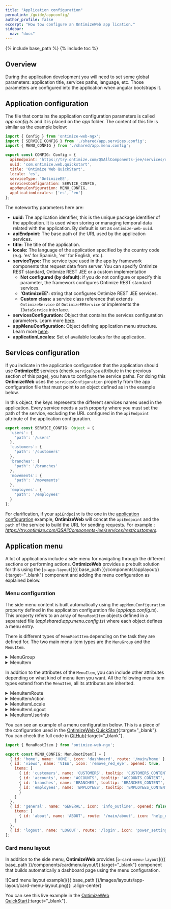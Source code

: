 ```yaml
---
title: "Application configuration"
permalink: /guide/appconfig/
author_profile: false
excerpt: "How tow configure an OntimizeWeb app lication."
sidebar:
  nav: "docs"
---
```


{% include base_path %}
{% include toc %}

## Overview

During the application development you will need to set some global parameters: application title, services paths, language, etc. Those parameters are configured into the application when angular bootstraps it.

## Application configuration

The file that contains the application configuration parameters is called *app.config.ts* and it is placed on the *app* folder. The content of this file is similar as the example below:

```javascript
import { Config } from 'ontimize-web-ngx';
import { SERVICE_CONFIG } from './shared/app.services.config';
import { MENU_CONFIG } from './shared/app.menu.config';

export const CONFIG: Config = {
  apiEndpoint: 'https://try.ontimize.com/QSAllComponents-jee/services/rest',
  uuid: 'com.ontimize.web.quickstart',
  title: 'Ontimize Web QuickStart',
  locale: 'es',
  serviceType: 'OntimizeEE',
  servicesConfiguration: SERVICE_CONFIG,
  appMenuConfiguration: MENU_CONFIG,
  applicationLocales: ['es', 'en']
};
```

The noteworthy parameters here are:

* **uuid:** The application identifier, this is the unique package identifier of the application. It is used when storing or managing temporal data related with the application. By default is set as `ontimize-web-uuid`.
* **apiEndpoint:** The base path of the URL used by the application services.
* **title:** The title of the application.
* **locale:** The language of the application specified by the country code (e.g. 'es' for Spanish, 'en' for English, etc.).
* **serviceType:** The service type used in the app by framework components that request data from server. You can specify Ontimize REST standard, Ontimize REST JEE or a custom implementation
  * **Not configured (by default):** if you do not configure or specify this parameter, the framework configures Ontimize REST standard services.
  * **'OntimizeEE':** string that configures Ontimize REST JEE services.
  * **Custom class:** a service class reference that extends `OntimizeService` or `OntimizeEEService` or implements the `IDataService` interface.
* **servicesConfiguration:** Object that contains the services configuration parameters. Learn more [here](#services-configuration).
* **appMenuConfiguration:** Object defining application menu structure. Learn more [here](#menu-configuration).
* **applicationLocales:** Set of available locales for the application.

## Services configuration

If you indicate in the application configuration that the application should use **OntimizeEE** services (check `serviceType` attribute in the previous section of this page), you have to configure the service paths. For doing this **OntimizeWeb** uses the `servicesConfiguration` property from the app configuration file that must point to an object defined as in the example below.

In this object, the keys represents the different services names used in the application. Every service needs a `path` property where you must set the path of the service, excluding the URL configured in the `apiEndpoint` attribute of the application configuration. 

```javascript
export const SERVICE_CONFIG: Object = {
  'users': {
    'path': '/users'
  },
  'customers': {
    'path': '/customers'
  },
  'branches': {
    'path': '/branches'
  },
  'movements': {
    'path': '/movements'
  },
  'employees': {
    'path': '/employees'
  }
};
```

For clarification, if your `apiEndpoint` is the one in the [application configuration](#application-configuration) example, **OntimizeWeb** will concat the `apiEndpoint` and the `path` of the service to build the URL for sending requests. For example : *https://try.ontimize.com/QSAllComponents-jee/services/rest/customers*.

## Application menu

A lot of applications include a side menu for navigating through the different sections or performing actions. **OntimizeWeb** provides a prebuilt solution for this using the [`o-app-layout`]({{ base_path }}/components/applayout/){:target="_blank"} component and adding the menu configuration as explained below.

### Menu configuration

The side menu content is built automatically using the `appMenuConfiguration` property defined in the application configuration file (*app\app.config.ts*). This property refers to an array of `MenuRootItem` objects defined in a separated file (*app\shared\app.menu.config.ts*) where each object defines a menu entry.

There is different types of `MenuRootItem` depending on the task they are defined for. The two main menu item types are the `MenuGroup` and the `MenuItem`.

<details class="collapsible">
  <summary markdown="span">MenuGroup</summary>
  <div class="collapsible-content">

  If you want to include a menu item to group other menu items, you must include a `MenuGroup` whose attributes are the following:

  | Name    | Type    | Description |
  | ------- | ------- | ----------- |
  | id      | string  | The menu item identifier |
  | name    | string  | The menu item name |
  | icon    | string  | The menu item icon (see [Google material design icons](https://design.google.com/icons/){:target='_blank'}) |
  | items   | array   | The menu item children. Providing this attribute means that the menu item is a container for a group of menu items |
  | opened  | boolean | In case the `items` property is defined, indicates if the group menu item is open or not by default |
  | tooltip | string  | The tooltip text showed on the menu item when the menu is callapsed |

```javascript
{
  id: 'views', name: 'VIEW', icon: 'remove_red_eye', opened: true,
  items: [
    // Include here the child menu items
  ]
}
```

  </div>
</details>

<details class="collapsible">
  <summary markdown="span">MenuItem</summary>
  <div class="collapsible-content">

  If you want to include a common menu item, you must include a `MenuItem` whith the following attributes. Note that there is some attributes that refers to the [`o-card-menu-layout`](#card-menu-layout), this will be explained later.

  | Name                | Type                | Description |
  | ------------------- | ------------------- | ----------- |
  | id                  | string              | The menu item identifier |
  | name                | string              | The menu item name |
  | icon                | string              | The menu item icon (see [Google material design icons](https://design.google.com/icons/){:target='_blank'}) |
  | tooltip             | string              | The tooltip text showed on the menu item when the menu is callapsed |
  | show-in-app-sidenav | boolean             | Indicates whether or not to show the menu item in the side menu |
  | show-in-card-menu   | boolean             | Indicates whether or not to show the corresponding card in the [`o-card-menu-layout`](#card-menu-layout) |
  | image               | string              | The image displayed on the corresponding card in the [`o-card-menu-layout`](#card-menu-layout) |
  | component           | component reference | The component for the corresonding card in the [`o-card-menu-layout`](#card-menu-layout) |
  | component-inputs    | Object              | The attributes for the component for the corresponding card in the [`o-card-menu-layout`](#card-menu-layout) |

  </div>
</details>

In addition to the attributes of the `MenuItem`, you can include other attributes depending on what kind of menu item you want. All the following menu item types extend from the `MenuItem`, all its attributes are inherited.

<details class="collapsible">
  <summary markdown="span">MenuItemRoute</summary>
  <div class="collapsible-content">

  For navigating the different modules of your application you must include a `MenuItemRoute`, its attributes are the following:

  | Name  | Type   | Description |
  | ----- | ------ | ----------- |
  | route | string | The route the application will navigate when the menu item is clicked |

```javascript
{ id: 'customers', name: 'CUSTOMERS', tooltip: 'CUSTOMERS_CONTENT', route: '/main/customers', icon: 'people' }
```

  </div>
</details>

<details class="collapsible">
  <summary markdown="span">MenuItemAction</summary>
  <div class="collapsible-content">

  For triggering an action include a `MenuItemAction`, its specific attributes are the following:

  | Name        | Type     | Description |
  | ----------- | -------- | ----------- |
  | action      | function | A function called when the menu item is clicked |
  | confirm     | yes/no   | Indicates whether or not the user must confirm the menu action |
  | confirmText | string   | The confirmation text |

```javascript
function myFunction() {
  /*
    do whatever you want
  */
}
...
{ id: 'action', name: 'action', icon: 'autorenew', action: myFunction }
```

  </div>
</details>

<details class="collapsible">
  <summary markdown="span">MenuItemLocale</summary>
  <div class="collapsible-content">

  For switching between different languages available in the application, add as many `MenuItemLocale` items as languages.

  | Name   | Type   | Description |
  | ------ | ------ | ----------- |
  | locale | string | The language to be configured on the application |

```javascript
{ id: 'lang_es', name: 'LOCALE_es', icon: 'language', locale: 'es' },
{ id: 'lang_en', name: 'LOCALE_en', icon: 'language', locale: 'en' }
```

  </div>
</details>

<details class="collapsible">
  <summary markdown="span">MenuItemLogout</summary>
  <div class="collapsible-content">

  Include a `MenuItemLogout` for login out the user of the application, its specific attributes are the following:

  | Name    | Type   | Description |
  | ------- | ------ | ----------- |
  | route   | string | The route the application will navigate when the user logs out |
  | confirm | string | Indicates whether or not the user must confirm the log out |

```javascript
{ id: 'logout', name: 'LOGOUT', route: '/login', icon: 'power_settings_new', confirm: 'yes' }
```

  </div>
</details>

<details class="collapsible">
  <summary markdown="span">MenuItemUserInfo</summary>
  <div class="collapsible-content">

  For displaying the application user information, include a `MenuItemUserInfo` with the following attributes:

  | Name   | Type   | Description |
  | ------ | ------ | ----------- |
  | user   | string | The displayed user name |
  | avatar | string | The displayed image |

```javascript
{ id: 'logout', name: 'LOGOUT', route: '/login', icon: 'power_settings_new', confirm: 'yes' }
```

  </div>
</details>

You can see an example of a menu configuration below. This is a piece of the configuration used in the [OntimizeWeb QuickStart](https://try.imatia.com/ontimizeweb/quickstart){:target="_blank"}. You can check the full code in [GitHub](https://github.com/OntimizeWeb/ontimize-web-ngx-quickstart/blob/master/src/app/shared/app.menu.config.ts){:target="_blank"}.

```javascript
import { MenuRootItem } from 'ontimize-web-ngx';

export const MENU_CONFIG: MenuRootItem[] = [
  { id: 'home', name: 'HOME', icon: 'dashboard', route: '/main/home' },
  { id: 'views', name: 'VIEW', icon: 'remove_red_eye', opened: true,
    items: [
      { id: 'customers', name: 'CUSTOMERS', tooltip: 'CUSTOMERS_CONTENT', route: '/main/customers', icon: 'people' },
      { id: 'accounts', name: 'ACCOUNTS', tooltip: 'ACCOUNTS_CONTENT', route: '/main/accounts', icon: 'credit_card' },
      { id: 'branches', name: 'BRANCHES', tooltip: 'BRANCHES_CONTENT', route: '/main/branches', icon: 'account_balance' },
      { id: 'employees', name: 'EMPLOYEES', tooltip: 'EMPLOYEES_CONTENT', route: '/main/employees', icon: 'person'
      }
    ]
  },
  { id: 'general', name: 'GENERAL', icon: 'info_outline', opened: false,
    items: [
      { id: 'about', name: 'ABOUT', route: '/main/about', icon: 'help_outline' }
    ]
  },
  { id: 'logout', name: 'LOGOUT', route: '/login', icon: 'power_settings_new', confirm: 'yes' }
];
```

### Card menu layout

In addition to the side menu, **OntimizeWeb** provides [`o-card-menu-layout`]({{ base_path }}/components/cardmenulayout/){:target="_blank"} component that builds automatically a dashboard page using the menu configuration.

![Card menu layout example]({{ base_path }}/images/layouts/app-layout/card-menu-layout.png){: .align-center}

You can see this live example in the [OntimizeWeb QuickStart](https://try.imatia.com/ontimizeweb/quickstart){:target="_blank"}.
